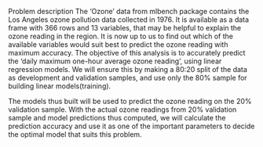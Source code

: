 Problem description
The ‘Ozone’ data from mlbench package contains the Los Angeles ozone pollution data collected in 1976. It is available as a data frame with 366 rows and 13 variables, that may be helpful to explain the ozone reading in the region. It is now up to us to find out which of the available variables would suit best to predict the ozone reading with maximum accuracy. The objective of this analysis is to accurately predict the ‘daily maximum one-hour average ozone reading’, using linear regression models. We will ensure this by making a 80:20 split of the data as development and validation samples, and use only the 80% sample for building linear models(training).

The models thus built will be used to predict the ozone reading on the 20% validation sample. With the actual ozone readings from 20% validation sample and model predictions thus computed, we will calculate the prediction accuracy and use it as one of the important parameters to decide the optimal model that suits this problem.